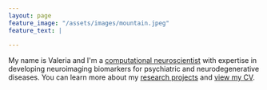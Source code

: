 ```yaml
---
layout: page
feature_image: "/assets/images/mountain.jpeg"
feature_text: |
  
---
```

My name is Valeria and I'm a [computational neuroscientist](https://valkebets.github.io/about/) with expertise in developing neuroimaging biomarkers for psychiatric and neurodegenerative diseases. You can learn more about my [research projects](https://valkebets.github.io/research/) and [view my CV](https://valkebets.github.io/cv/).
